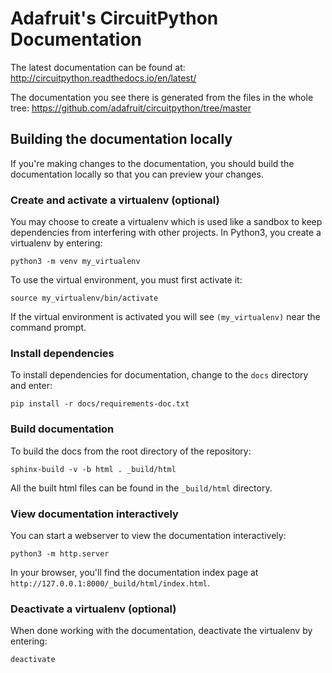 Adafruit's CircuitPython Documentation
======================================

The latest documentation can be found at:
http://circuitpython.readthedocs.io/en/latest/

The documentation you see there is generated from the files in the whole tree:
https://github.com/adafruit/circuitpython/tree/master

Building the documentation locally
----------------------------------

If you're making changes to the documentation, you should build the
documentation locally so that you can preview your changes.

### Create and activate a virtualenv (optional)

You may choose to create a virtualenv which is used like
a sandbox to keep dependencies from interfering with other projects. In
Python3, you create a virtualenv by entering:

    python3 -m venv my_virtualenv
    
To use the virtual environment, you must first activate it:

    source my_virtualenv/bin/activate
    
If the virtual environment is activated you will see `(my_virtualenv)`
near the command prompt.
 
### Install dependencies    
    
To install dependencies for documentation, change to the `docs` directory
and enter:

    pip install -r docs/requirements-doc.txt

### Build documentation

To build the docs from the root directory of the repository:

    sphinx-build -v -b html . _build/html

All the built html files can be found in the `_build/html` directory.

### View documentation interactively

You can start a webserver to view the documentation interactively:

    python3 -m http.server

In your browser, you'll find the documentation index page at
`http://127.0.0.1:8000/_build/html/index.html`.

### Deactivate a virtualenv (optional)

When done working with the documentation, deactivate the virtualenv by
entering:

    deactivate
